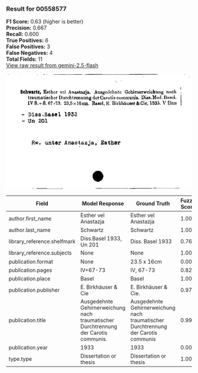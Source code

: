 ### Result for 00558577
**F1 Score:** 0.63 (higher is better)<br>**Precision:** 0.667<br>**Recall:** 0.600<br>**True Positives:** 6<br>**False Positives:** 3<br>**False Negatives:** 4<br>**Total Fields:** 11<br>[View raw result from gemini-2.5-flash](https://github.com/RISE-UNIBAS/humanities_data_benchmark/blob/main/results/2025-09-30/T0200/request_T0200_00558577.json)

<img src="https://github.com/RISE-UNIBAS/humanities_data_benchmark/blob/main/benchmarks/zettelkatalog/images/00558577.jpg?raw=true" alt="00558577" width="600px">

| Field | Model Response | Ground Truth | Fuzzy Score | Match |
|-------|----------------|--------------|-------------|-------|
| author.first_name | Esther vel Anastazja | Esther vel Anastazja | 1.000 | ✅ |
| author.last_name | Schwartz | Schwartz | 1.000 | ✅ |
| library_reference.shelfmark | Diss.Basel 1933, Un 201 | Diss. Basel 1933 | 0.769 | ❌ |
| library_reference.subjects | None | None | 1.000 | ✅ |
| publication.format | None | 23.5 x 16cm | 0.000 | ❌ |
| publication.pages | IV+67-73 | IV, 67-73 | 0.824 | ❌ |
| publication.place | Basel | Basel | 1.000 | ✅ |
| publication.publisher | E. Birkhäuser & Cie | E. Birkhäuser & Cie. | 0.974 | ✅ |
| publication.title | Ausgedehnte Gehirnerweichung nach traumatischer Durchtrennung der Carotis communis. | Ausgedehnte Gehirnerweichung nach traumatischer Durchtrennung der Carotis communis | 0.994 | ✅ |
| publication.year | 1933 | 1933 | 0.000 | ❌ |
| type.type | Dissertation or thesis | Dissertation or thesis | 1.000 | ✅ |
